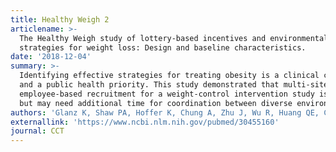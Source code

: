 ```yaml
---
title: Healthy Weigh 2
articlename: >-
  The Healthy Weigh study of lottery-based incentives and environmental
  strategies for weight loss: Design and baseline characteristics.
date: '2018-12-04'
summary: >-
  Identifying effective strategies for treating obesity is a clinical challenge
  and a public health priority. This study demonstrated that multi-site
  employee-based recruitment for a weight-control intervention study is feasible
  but may need additional time for coordination between diverse environments.
authors: 'Glanz K, Shaw PA, Hoffer K, Chung A, Zhu J, Wu R, Huang QE, Choi JR, Volpp KG'
externallink: 'https://www.ncbi.nlm.nih.gov/pubmed/30455160'
journal: CCT
---
```


